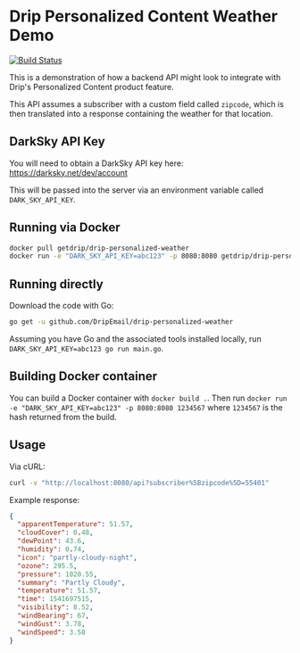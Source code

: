 # Drip Personalized Content Weather Demo

[![Build Status](https://travis-ci.org/DripEmail/drip-personalized-weather.svg?branch=master)](https://travis-ci.org/DripEmail/drip-personalized-weather)

This is a demonstration of how a backend API might look to integrate with Drip's Personalized Content product feature.

This API assumes a subscriber with a custom field called `zipcode`, which is then translated into a response containing the weather for that location.

## DarkSky API Key

You will need to obtain a DarkSky API key here: https://darksky.net/dev/account

This will be passed into the server via an environment variable called `DARK_SKY_API_KEY`.

## Running via Docker

```bash
docker pull getdrip/drip-personalized-weather
docker run -e "DARK_SKY_API_KEY=abc123" -p 8080:8080 getdrip/drip-personalized-weather
```

## Running directly

Download the code with Go:

```bash
go get -u github.com/DripEmail/drip-personalized-weather
```

Assuming you have Go and the associated tools installed locally, run `DARK_SKY_API_KEY=abc123 go run main.go`.

## Building Docker container

You can build a Docker container with `docker build .`. Then run `docker run -e "DARK_SKY_API_KEY=abc123" -p 8080:8080 1234567` where `1234567` is the hash returned from the build.

## Usage

Via cURL:

```bash
curl -v "http://localhost:8080/api?subscriber%5Bzipcode%5D=55401"
```

Example response:

```json
{
  "apparentTemperature": 51.57,
  "cloudCover": 0.48,
  "dewPoint": 43.6,
  "humidity": 0.74,
  "icon": "partly-cloudy-night",
  "ozone": 295.5,
  "pressure": 1020.55,
  "summary": "Partly Cloudy",
  "temperature": 51.57,
  "time": 1541697515,
  "visibility": 8.52,
  "windBearing": 67,
  "windGust": 3.78,
  "windSpeed": 3.58
}
```
